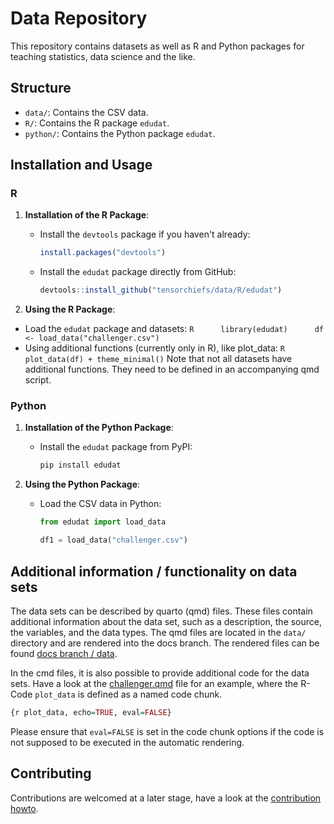 # Data Repository

This repository contains datasets as well as R and Python packages for teaching statistics, data science and the like.

## Structure

-   `data/`: Contains the CSV data.
-   `R/`: Contains the R package `edudat`.
-   `python/`: Contains the Python package `edudat`.

## Installation and Usage

### R

1.  **Installation of the R Package**:
    -   Install the `devtools` package if you haven't already:

        ``` r
        install.packages("devtools")
        ```

    -   Install the `edudat` package directly from GitHub:

        ``` r
        devtools::install_github("tensorchiefs/data/R/edudat")
        ```
2.  **Using the R Package**:

-   Load the `edudat` package and datasets: `R      library(edudat)      df <- load_data("challenger.csv")`
-   Using additional functions (currently only in R), like plot_data: `R       plot_data(df) + theme_minimal()` Note that not all datasets have additional functions. They need to be defined in an accompanying qmd script.

### Python

1.  **Installation of the Python Package**:
    -   Install the `edudat` package from PyPI:

        ``` bash
        pip install edudat
        ```
2.  **Using the Python Package**:
    -   Load the CSV data in Python:

        ``` python
        from edudat import load_data

        df1 = load_data("challenger.csv")
        ```

## Additional information / functionality on data sets

The data sets can be described by quarto (qmd) files. These files contain additional information about the data set, such as a description, the source, the variables, and the data types. The qmd files are located in the `data/` directory and are rendered into the docs branch. The rendered files can be found [docs branch / data](https://github.com/tensorchiefs/data/tree/docs/data).


In the cmd files, it is also possible to provide additional code for the data sets. Have a look at the [challenger.qmd](https://github.com/tensorchiefs/data/blob/main/data/challenger.qmd) file for an example, where the R-Code `plot_data` is defined as a named code chunk.

``` r
{r plot_data, echo=TRUE, eval=FALSE}
```

Please ensure that `eval=FALSE` is set in the code chunk options if the code is not supposed to be executed in the automatic rendering.


## Contributing

Contributions are welcomed at a later stage, have a look at the [contribution howto](CONTRIBUTING.md).
